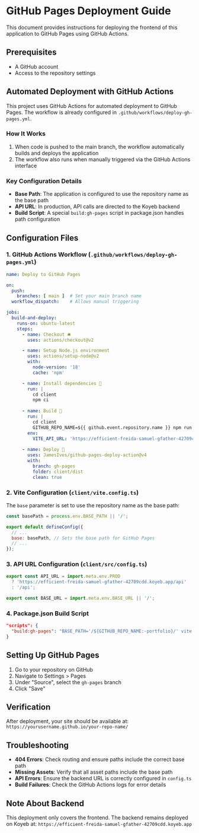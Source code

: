 # GitHub Pages Deployment Guide

This document provides instructions for deploying the frontend of this application to GitHub Pages using GitHub Actions.

## Prerequisites

- A GitHub account
- Access to the repository settings

## Automated Deployment with GitHub Actions

This project uses GitHub Actions for automated deployment to GitHub Pages. The workflow is already configured in `.github/workflows/deploy-gh-pages.yml`.

### How It Works

1. When code is pushed to the main branch, the workflow automatically builds and deploys the application
2. The workflow also runs when manually triggered via the GitHub Actions interface

### Key Configuration Details

- **Base Path**: The application is configured to use the repository name as the base path
- **API URL**: In production, API calls are directed to the Koyeb backend
- **Build Script**: A special `build:gh-pages` script in package.json handles path configuration

## Configuration Files

### 1. GitHub Actions Workflow (`.github/workflows/deploy-gh-pages.yml`)

```yaml
name: Deploy to GitHub Pages

on:
  push:
    branches: [ main ]  # Set your main branch name
  workflow_dispatch:    # Allows manual triggering

jobs:
  build-and-deploy:
    runs-on: ubuntu-latest
    steps:
      - name: Checkout 🛎️
        uses: actions/checkout@v2

      - name: Setup Node.js environment
        uses: actions/setup-node@v2
        with:
          node-version: '18'
          cache: 'npm'

      - name: Install dependencies 🔧
        run: |
          cd client
          npm ci
          
      - name: Build 🔨
        run: |
          cd client
          GITHUB_REPO_NAME=${{ github.event.repository.name }} npm run build:gh-pages
        env:
          VITE_API_URL: 'https://efficient-freida-samuel-gfather-42709cdd.koyeb.app'
          
      - name: Deploy 🚀
        uses: JamesIves/github-pages-deploy-action@v4
        with:
          branch: gh-pages
          folder: client/dist
          clean: true
```

### 2. Vite Configuration (`client/vite.config.ts`)

The `base` parameter is set to use the repository name as the base path:

```js
const basePath = process.env.BASE_PATH || '/';

export default defineConfig({
  // ...
  base: basePath, // Sets the base path for GitHub Pages
  // ...
});
```

### 3. API URL Configuration (`client/src/config.ts`)

```js
export const API_URL = import.meta.env.PROD 
  ? 'https://efficient-freida-samuel-gfather-42709cdd.koyeb.app/api' 
  : '/api';

export const BASE_URL = import.meta.env.BASE_URL || '/';
```

### 4. Package.json Build Script

```json
"scripts": {
  "build:gh-pages": "BASE_PATH='/${GITHUB_REPO_NAME:-portfolio}/' vite build"
}
```

## Setting Up GitHub Pages

1. Go to your repository on GitHub
2. Navigate to Settings > Pages
3. Under "Source", select the `gh-pages` branch
4. Click "Save"

## Verification

After deployment, your site should be available at:
`https://yourusername.github.io/your-repo-name/`

## Troubleshooting

- **404 Errors**: Check routing and ensure paths include the correct base path
- **Missing Assets**: Verify that all asset paths include the base path
- **API Errors**: Ensure the backend URL is correctly configured in `config.ts`
- **Build Failures**: Check the GitHub Actions logs for error details

## Note About Backend

This deployment only covers the frontend. The backend remains deployed on Koyeb at:
`https://efficient-freida-samuel-gfather-42709cdd.koyeb.app`